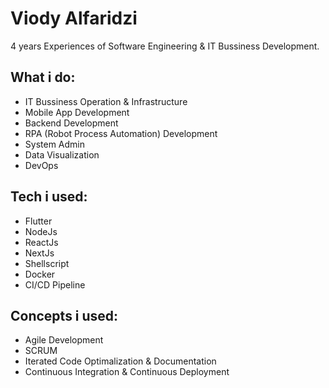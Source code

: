 # Viody Alfaridzi
4 years Experiences of Software Engineering & IT Bussiness Development.

## What i do:
- IT Bussiness Operation & Infrastructure
- Mobile App Development
- Backend Development
- RPA (Robot Process Automation) Development
- System Admin
- Data Visualization
- DevOps

## Tech i used:
- Flutter
- NodeJs
- ReactJs
- NextJs
- Shellscript
- Docker
- CI/CD Pipeline

## Concepts i used:
- Agile Development
- SCRUM
- Iterated Code Optimalization & Documentation
- Continuous Integration & Continuous Deployment
